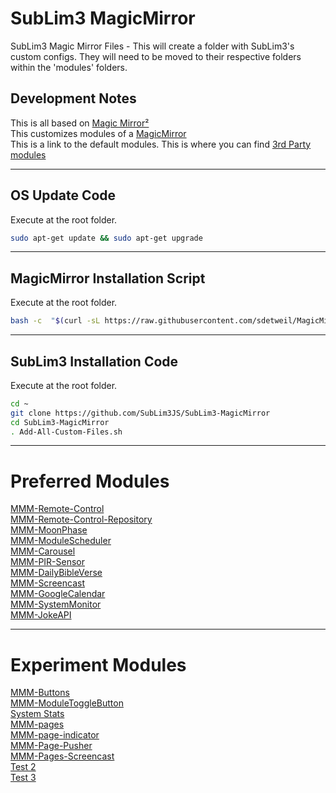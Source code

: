 # SubLim3 MagicMirror
SubLim3 Magic Mirror Files - This will create a folder with SubLim3's custom configs. They will need to be moved to their respective folders within the 'modules' folders.

## Development Notes
This is all based on <a href="https://magicmirror.builders/">Magic Mirror²</a>  
This customizes modules of a <a href="https://github.com/MichMich/MagicMirror">MagicMirror</a>  
This is a link to the <d href="https://docs.magicmirror.builders/modules/introduction.html">default modules.</a>
This is where you can find <a href="https://github.com/MagicMirrorOrg/MagicMirror/wiki/3rd-party-modules">3rd Party modules</a>
_____________________________________________________________________________________________________________________________________________________________________

## OS Update Code
Execute at the root folder.
```bash
sudo apt-get update && sudo apt-get upgrade
```
_____________________________________________________________________________________________________________________________________________________________________

## MagicMirror Installation Script
Execute at the root folder.
```bash
bash -c  "$(curl -sL https://raw.githubusercontent.com/sdetweil/MagicMirror_scripts/master/raspberry.sh)"
```
_____________________________________________________________________________________________________________________________________________________________________

## SubLim3 Installation Code
Execute at the root folder.
```bash
cd ~
git clone https://github.com/SubLim3JS/SubLim3-MagicMirror
cd SubLim3-MagicMirror
. Add-All-Custom-Files.sh
```
_____________________________________________________________________________________________________________________________________________________________________

# Preferred Modules

<a href="https://github.com/Jopyth/MMM-Remote-Control">MMM-Remote-Control</a>  
<a href="https://github.com/MMRIZE/MMM-Remote-Control-Repository">MMM-Remote-Control-Repository</a>  
<a href="https://github.com/NolanKingdon/MMM-MoonPhase">MMM-MoonPhase</a>  
<a href="https://github.com/ianperrin/MMM-ModuleScheduler">MMM-ModuleScheduler</a>  
<a href="https://github.com/shbatm/MMM-Carousel">MMM-Carousel</a>  
<a href="https://github.com/MarcLandis/MMM-PIR-Sensor">MMM-PIR-Sensor</a>  
<a href="https://github.com/arthurgarzajr/MMM-DailyBibleVerse">MMM-DailyBibleVerse</a>  
<a href="https://github.com/kevinatown/MMM-Screencast">MMM-Screencast</a>  
<a href="https://github.com/randomBrainstormer/MMM-GoogleCalendar">MMM-GoogleCalendar</a>  
<a href="https://github.com/btastic/MMM-SystemMonitor">MMM-SystemMonitor</a>  
<a href="https://github.com/Kreshnik/MMM-JokeAPI">MMM-JokeAPI</a>  

_____________________________________________________________________________________________________________________________________________________________________

# Experiment Modules

<a href="https://github.com/MarcLandis/MMM-Buttons">MMM-Buttons</a>  
<a href="https://github.com/balassy/MMM-ModuleToggleButton">MMM-ModuleToggleButton</a>  
<a href="https://github.com/BenRoe/MMM-SystemStats">System Stats</a>  
<a href="https://github.com/sdetweil/MMM-pages">MMM-pages</a>  
<a href="https://github.com/edward-shen/MMM-page-indicator">MMM-page-indicator</a>  
<a href="https://github.com/zerosamski/MMM-Page-Pusher">MMM-Page-Pusher</a>  
<a href="https://github.com/jboucly/MMM-Pages-Screencast">MMM-Pages-Screencast</a>  
<a href="https://magicmirror.builders/">Test 2</a>  
<a href="https://magicmirror.builders/">Test 3</a>  
